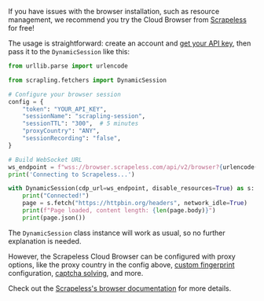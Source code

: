 
If you have issues with the browser installation, such as resource management, we recommend you try the Cloud Browser from [Scrapeless](https://www.scrapeless.com/en/product/scraping-browser) for free!

The usage is straightforward: create an account and [get your API key](https://docs.scrapeless.com/en/scraping-browser/quickstart/getting-started/), then pass it to the `DynamicSession` like this:

```python
from urllib.parse import urlencode

from scrapling.fetchers import DynamicSession

# Configure your browser session
config = {
    "token": "YOUR_API_KEY",
    "sessionName": "scrapling-session",
    "sessionTTL": "300",  # 5 minutes
    "proxyCountry": "ANY",
    "sessionRecording": "false",
}

# Build WebSocket URL
ws_endpoint = f"wss://browser.scrapeless.com/api/v2/browser?{urlencode(config)}"
print('Connecting to Scrapeless...')

with DynamicSession(cdp_url=ws_endpoint, disable_resources=True) as s:
    print("Connected!")
    page = s.fetch("https://httpbin.org/headers", network_idle=True)
    print(f"Page loaded, content length: {len(page.body)}")
    print(page.json())
```
The `DynamicSession` class instance will work as usual, so no further explanation is needed.

However, the Scrapeless Cloud Browser can be configured with proxy options, like the proxy country in the config above, [custom fingerprint](https://docs.scrapeless.com/en/scraping-browser/features/advanced-privacy-anti-detection/custom-fingerprint/) configuration, [captcha solving](https://docs.scrapeless.com/en/scraping-browser/features/advanced-privacy-anti-detection/supported-captchas/), and more.

Check out the [Scrapeless's browser documentation](https://docs.scrapeless.com/en/scraping-browser/quickstart/introduction/) for more details.